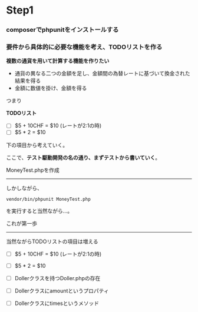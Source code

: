 # Step1

### composerでphpunitをインストールする
### 要件から具体的に必要な機能を考え、TODOリストを作る

**複数の通貨を用いて計算する機能を作りたい**
* 通貨の異なる二つの金額を足し、金額間の為替レートに基づいて換金された結果を得る
* 金額に数値を掛け、金額を得る

つまり

**TODOリスト**  
- [ ] $5 + 10CHF = $10 (レートが2:1の時)  
- [ ] $5 * 2 = $10  

下の項目から考えていく。  
  
ここで、**テスト駆動開発の名の通り、まずテストから書いていく**。

MoneyTest.phpを作成

------


しかしながら、
```
vendor/bin/phpunit MoneyTest.php
```
を実行すると当然ながら…。  
  
  
これが第一歩

-----

当然ながらTODOリストの項目は増える  
- [ ] $5 + 10CHF = $10 (レートが2:1の時)  
- [ ] $5 * 2 = $10  
- [ ] Dollerクラスを持つDoller.phpの存在
- [ ] Dollerクラスにamountというプロパティ
- [ ] Dollerクラスにtimesというメソッド

